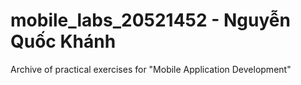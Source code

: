 # mobile_labs_20521452 - Nguyễn Quốc Khánh
Archive of practical exercises for "Mobile Application Development"
